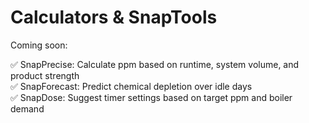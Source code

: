 # Calculators & SnapTools

Coming soon:

✅ SnapPrecise: Calculate ppm based on runtime, system volume, and product strength  
✅ SnapForecast: Predict chemical depletion over idle days  
✅ SnapDose: Suggest timer settings based on target ppm and boiler demand  
